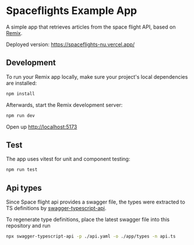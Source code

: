 # Spaceflights Example App

A simple app that retrieves articles from the space flight API, based on [Remix](https://remix.run).

Deployed version: https://spaceflights-nu.vercel.app/

## Development

To run your Remix app locally, make sure your project's local dependencies are installed:

```sh
npm install
```

Afterwards, start the Remix development server:

```sh
npm run dev
```

Open up [http://localhost:5173](http://localhost:5173)

## Test

The app uses vitest for unit and component testing:

```sh
npm run test
```

## Api types

Since Space flight api provides a swagger file, the types were extracted to TS definitions by [swagger-typescript-api](https://www.npmjs.com/package/swagger-typescript-api).

To regenerate type definitions, place the latest swagger file into this repository and run

```sh
npx swagger-typescript-api -p ./api.yaml -o ./app/types -n api.ts
```
